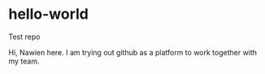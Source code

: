 # hello-world
Test repo

Hi, Nawien here. I am trying out github as a platform to work together with my team.
